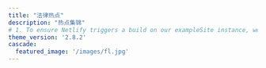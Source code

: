 ```yaml
---
title: "法律热点"
description: "热点集锦"
# 1. To ensure Netlify triggers a build on our exampleSite instance, we need to change a file in the exampleSite directory.
theme_version: '2.8.2'
cascade:
  featured_image: '/images/fl.jpg'
---
```


